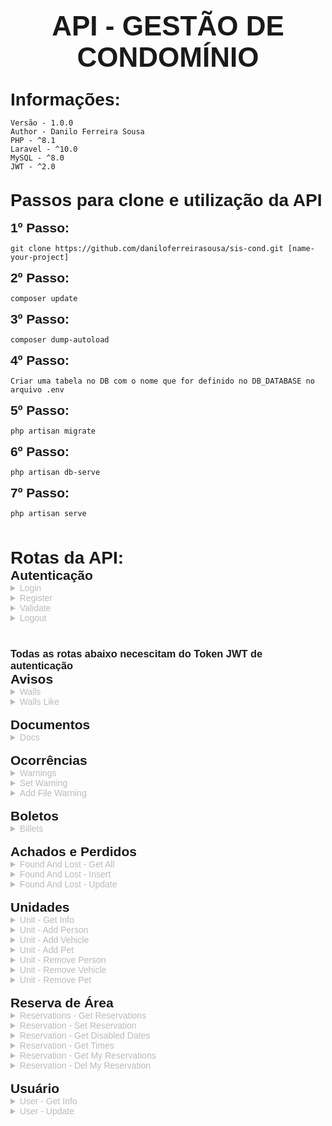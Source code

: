 <div class="title">

<h1>API - GESTÃO DE CONDOMÍNIO</h1>

</div> <br/>

<!-- Tecnologias -->
<div>

<h1>Informações:</h1>

```
Versão - 1.0.0
Author - Danilo Ferreira Sousa
PHP - ^8.1
Laravel - ^10.0
MySQL - ^8.0
JWT - ^2.0
```

</div><br>

<!-- Passo a passo de instalação -->
<div>
<h1> Passos para clone e utilização da API </h1>
<br>
<h2>1º Passo:</h2>

```
git clone https://github.com/daniloferreirasousa/sis-cond.git [name-your-project]
```
<h2>2º Passo:</h2>

```
composer update
```
<h2>3º Passo:</h2>

``` 
composer dump-autoload
```
<h2>4º Passo:</h2>

```
Criar uma tabela no DB com o nome que for definido no DB_DATABASE no arquivo .env
```
<h2>5º Passo:</h2>

```
php artisan migrate
```
<h2>6º Passo:</h2>

```
php artisan db-serve
```
<h2>7º Passo:</h2>

```
php artisan serve
```

</div><br><br>


<!-- Rotas -->
<div>
<h1>Rotas da API:</h1>
<!-- Rotas de Autenticação -->
<div class="routes">
    <h2> Autenticação </h2> 
    <details>
        <summary>Login</summary>
        <p>Rota: <b>api/auth/login</b> </p>
        <p>Parâmetros necessários: <b>cpf, password</b></p>
    </details>
    <details>
        <summary>Register</summary>
        <p>Rota: <b>api/auth/register</b></p>
        <p>Parâmetros necessários: <b>name, email, cpf, password, password_confirm</b></p>
    </details>
    <details>
        <summary>Validate</summary>
        <p>Rota: <b>api/auth/validate</b> </p>
        <p>Rota para validação do token de usuário, necessário enviar o Token JWT como autenticação Bearer</p>
    </details>
    <details>
        <summary>Logout</summary>
        <p>Rota: <b>api/auth/logout</b></p>
        <p>Necessário enviar o Token JWT para fazer o logout, pois para deslogar é necessário que esteja logado.</p>
    </details>
</div>

</div><br>

<h3> Todas as rotas abaixo necescitam do Token JWT de autenticação </h3>
<!-- Rotas de Avisos -->
<div class="routes">
    <h2>Avisos</h2>
    <details>
        <summary>Walls</summary>
        <p>Rota: <b>api/walls</b></p>
        <p>Responsávelpor trazer todos os avisos criados no sistema para os condôminos.</p>
    </details>
    <details>
        <summary>Walls Like</summary>
        <p>Rota: <b>api/wall/{id}/like</b></p>
        <p>Responsável por dar like em um aviso criado no sistema.</p>
    </details>

</div><br>

<!-- Rotas de Documentos -->
<div class="routes">
    <h2>Documentos</h2>
    <details>
        <summary>Docs</summary>
        <p>Rota: <b>api/docs</b></p>
        <p>Reponsável por trazer todos os documentos que são de carater geral do coondomínio.</p>
    </details>

</div><br>

<!-- Rotas do Livro de ocorrências -->
<div class="routes">
    <h2>Ocorrências</h2>
    <details>
        <summary>Warnings</summary>
        <p>Rota: <b>api/warnings</b></p>
        <p>Responsável por pegar as minhas ocorrências no livro de ocorrências.</p>
    </details>
    <details>
        <summary>Set Warning</summary>
        <p>Rota: <b>api/warning</b></p>
        <p>Responsável por criar uma nova ocorrência.</p>
    </details>
    <details>
        <summary>Add File Warning</summary>
        <p>Rota: <b>api/warning/file</b></p>
        <p>Responsável por adicionar images que serão usadas ao criar uma nova ocorrência.
        Obs: Esta rota deve ser implementada diretamente na criação da ocorrência, futuramente.</p>
    </details>

</div><br>

<!-- Rotas de Boletos -->
<div class="routes">
    <h2>Boletos</h2>
    <details>
        <summary>Billets</summary>
        <p>Rota: <b>api/billets</b></p>
        <p>Responsável por trazer os boletos relacionados a unidade do usuário conectado.
        Necessário parâmetro: <b>property</b></p>
    </details>

</div><br>

<!-- Rotas de Achados e perditos -->
<div class="routes">
    <h2>Achados e Perdidos</h2>
    <details>
        <summary>Found And Lost - Get All</summary>
        <p>Rota GET: <b>api/foundandlost</b></p>
        <p>Responsável por retornar todos os registros de achados e perdidos</p>
    </details>
    <details>
        <summary>Found And Lost - Insert</summary>
        <p>Rota POST: <b>api/foundandlost</b></p>
        <p>Responsável por inseriri um novo item para achados e perdidos. Parâmetros necessários: <b>description, where, photo</b></p>
    </details>
    <details>
        <summary>Found And Lost - Update</summary>
        <p>Rota POST: <b>api/foundandlost/{id}</b></p>
        <p>Responsável por atualizar o registro enviado no 'id'. Parâmetros necessários: description, where, photo</p>
    </details>

</div><br>

<!-- Rotas de Unidades/Casa/Apt -->
<div class="routes">
    <h2>Unidades</h2>
    <details>
        <summary>Unit - Get Info</summary>
        <p>Rota GET: <b>api/unit/{id}</b></p>
        <p>Responsável por pegar todas as informações de uma unidade específica.</p>
    </details>
    <details>
        <summary>Unit - Add Person</summary>
        <p>Rota POST: <b>api/unit/{id}/addperson</b></p>
        <p>Responsável por adicionar um Morador a unidade especificada. Parâmetros necessários: <b>name, birthdate</b></p>
    </details>
    <details>
        <summary>Unit - Add Vehicle</summary>
        <p>Rota POST: <b>api/unit/{id}/addvehicle</b></p>
        <p>Responsável por adicionar um Veículo a unidade especificada. Parâmetros necessários: <b>title, color, plate</b></p>
    </details>
    <details>
        <summary>Unit - Add Pet</summary>
        <p>Rota POST: <b>api/unit/{id}/addperson</b></p>
        <p>Responsável por adicionar um Pet a unidade especificada. Parâmetros necessários: <b>name, race</b></p>
    </details>
    <details>
        <summary>Unit - Remove Person</summary>
        <p>Rota POST: <b>api/unit/{id}/removeperson</b></p>
        <p>Responsável por remover um morador da unidade especificada. Parâmetros necessários: <b>id_person</b></p>
    </details>
    <details>
        <summary>Unit - Remove Vehicle</summary>
        <p>Rota POST: <b>api/unit/{id}/removevehicle</b></p>
        <p>Responsável por remover um Veículo da unidade especificada. Parâmetros necessários: <b>id</b></p>
    </details>
    <details>
        <summary>Unit - Remove Pet</summary>
        <p>Rota POST: <b>api/unit/{id}/removepet</b></p>
        <p>Responsável por remover um Pet da unidade especificada. Parâmetros necessários: <b>id</b></p>
    </details>

</div><br>

<!-- Rotas de Reservas -->
<div class="routes">
    <h2>Reserva de Área</h2>
    <details>
        <summary>Reservations - Get Reservations</summary>
        <p>Rota GET: <b>api/reservations</b></p>
        <p>Responsável por trazer as informações dos locais disponíveis para reserva, juntamente com os horários e dias disponíveis.</p>
    </details>
    <details>
        <summary>Reservation - Set Reservation</summary>
        <p>Rota POST: <b>api/reservation/{id}</b></p>
        <p>Responsável por criar uma nova Reserva de uma área. Parâmetros necessários: <b>id, date, time, property</b></p>
    </details>
    <details>
        <summary>Reservation - Get Disabled Dates</summary>
        <p>Rota GET: <b>api/reservation/{id}/disabledates</b></p>
        <p>Responsável por trazer uma lista com todos os dias indisponíveis para reserva dos próximos 3 meses a partir da data atual.</p>
    </details>
    <details>
        <summary>Reservation - Get Times</summary>
        <p>Rota GET: <b>api/reservation/{id}/times</b></p>
        <p>Responsável por trazer todas as horas disponíveis para reservar do dia atual. Parâmetros necessários: <b>date</b></p>
    </details>
    <details>
        <summary>Reservation - Get My Reservations</summary>
        <p>Rota GET: <b>api/myreservations</b></p>
        <p>Responsável por trazer todas as reservas da minha unidade. Parâmetros necessários <b>property</b></p>
    </details>
    <details>
        <summary>Reservation - Del My Reservation</summary>
        <p>Rota DELETE: <b>api/foundandlost/{id}</b></p>
        <p>Responsável por excluir uma reserva que tenha para minha propriedade. Parâmetrosa necessários: <b>id (id da reserva)</b></p>
    </details>

</div><br>

<!-- Rotas de Usuário -->
<div class="routes">
    <h2>Usuário</h2>
    <details>
        <summary>User - Get Info</summary>
        <p>Rota GET: <b>api/user</b></p>
        <p>Reponsável por trazer todas as informações do usuário conectado.</p>
    </details>
    <details>
        <summary>User - Update</summary>
        <p>Rota POST: <b>api/user/{id}</b></p>
        <p>Responsável por atualizar as informações de perfil do usuário conectado. Parâmetros necessários: <b>name, email, cpf</b></p>
    </details>

</div><br>


<!-- Estilização -->

<style>
* {
    margin: 0px;
    padding: 0px;
    font-family: Verdana, Helvetica, Arial;
}
h1, h2 {
    padding: 0px;
    margin: 0px;
}


.title {
    display: block;
    text-align:center;
    padding: 10px;
    font-size: 22px;
}

.routes {
    display: flex;
    flex-direction: column;

}

details summary {
    user-select:none;
    cursor: pointer;
    color: #bbb;
}

details p {
    color: #efefef;
}
</style>